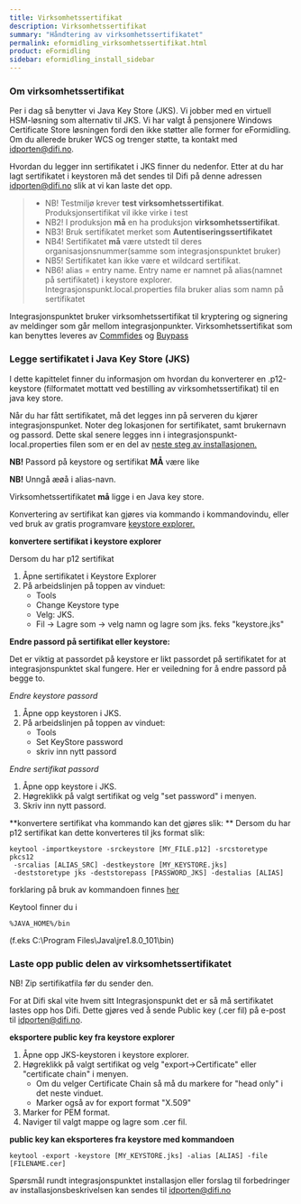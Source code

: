 ```yaml
---
title: Virksomhetssertifikat
description: Virksomhetssertifikat
summary: "Håndtering av virksomhetssertifikatet"
permalink: eformidling_virksomhetssertifikat.html
product: eFormidling
sidebar: eformidling_install_sidebar
---
```


### Om virksomhetssertifikat

Per i dag så benytter vi Java Key Store (JKS). Vi jobber med en virtuell HSM-løsning som alternativ til JKS. Vi har valgt å pensjonere Windows Certificate Store løsningen fordi den ikke støtter alle former for eFormidling. Om du allerede bruker WCS og trenger støtte, ta kontakt med <a href="mailto:idporten@difi.no">idporten@difi.no</a>. 

Hvordan du legger inn sertifikatet i JKS finner du nedenfor. Etter at du har lagt sertifikatet i keystoren må det sendes til Difi på denne adressen <a href="mailto:idporten@difi.no">idporten@difi.no</a> slik at vi kan laste det opp.

> * NB! Testmiljø krever **test virksomhetssertifikat**. Produksjonsertifikat vil ikke virke i test  
> * NB2! I produksjon **må** en ha produksjon **virksomhetssertifikat**. 
> * NB3! Bruk sertifikatet merket som **Autentiseringssertifikatet**   
> * NB4! Sertifikatet **må** være utstedt til deres organisasjonsnummer(samme som integrasjonspunktet bruker)
> * NB5! Sertifikatet kan ikke være et wildcard sertifikat.
> * NB6! alias = entry name. Entry name er namnet på alias(namnet på sertifikatet) i keystore explorer. Integrasjonspunkt.local.properties fila bruker alias som namn på sertifikatet

Integrasjonspunktet bruker virksomhetssertifikat til kryptering og signering av meldinger som går mellom integrasjonpunkter.
Virksomhetssertifikat som kan benyttes leveres av [Commfides](https://www.commfides.com/e-ID/Bestill-Commfides-Virksomhetssertifikat.html) og [Buypass](https://www.buypass.no/hjelp/virksomhetssertifikat)

### Legge sertifikatet i Java Key Store (JKS)

I dette kapittelet finner du informasjon om hvordan du konverterer en .p12-keystore (filformatet mottatt ved bestilling av virksomhetssertifikat) til en java key store.

Når du har fått sertifikatet, må det legges inn på serveren du kjører integrasjonspunket. Noter deg lokasjonen for sertifikatet, samt brukernavn og passord. Dette skal senere legges inn i integrasjonspunkt-local.properties filen som er en del av [neste steg av installasjonen.](http://difi.github.io/felleslosninger/properties_config.html)


**NB!** Passord på keystore og sertifikat **MÅ** være like

**NB!** Unngå æøå i alias-navn.

Virksomhetssertifikatet **må** ligge i en Java key store. 

Konvertering av sertifikat kan gjøres via kommando i kommandovindu, eller ved bruk av gratis programvare
[keystore explorer.](http://keystore-explorer.org/downloads.html) 

**konvertere sertifikat i keystore explorer**

Dersom du har p12 sertifikat
1. Åpne sertifikatet i Keystore Explorer 
2. På arbeidslinjen på toppen av vinduet:
    - Tools
    - Change Keystore type
     - Velg: JKS.
     - Fil -> Lagre som -> velg namn og lagre som jks. feks "keystore.jks"
  
**Endre passord på sertifikat eller keystore:**

Det er viktig at passordet på keystore er likt passordet på sertifikatet for at integrasjonspunktet skal fungere. Her er veiledning for å endre passord på begge to.

*Endre keystore passord*
1. Åpne opp keystoren i JKS.
2. På arbeidslinjen på toppen av vinduet:
    - Tools
    - Set KeyStore password
    - skriv inn nytt passord
  
*Endre sertifikat passord*
1. Åpne opp keystore i JKS. 
2. Høgreklikk på valgt sertifikat og velg "set password" i menyen.
3. Skriv inn nytt passord.
  

**konvertere sertifikat vha kommando kan det gjøres slik: **
Dersom du har p12 sertifikat kan dette konverteres til jks format slik:

```
keytool -importkeystore -srckeystore [MY_FILE.p12] -srcstoretype pkcs12
 -srcalias [ALIAS_SRC] -destkeystore [MY_KEYSTORE.jks]
 -deststoretype jks -deststorepass [PASSWORD_JKS] -destalias [ALIAS]
```

forklaring på bruk av kommandoen finnes [her](https://www.tbs-certificates.co.uk/FAQ/en/626.html)

Keytool finner du i

```
%JAVA_HOME%/bin
```

(f.eks C:\Program Files\Java\jre1.8.0_101\bin)



### Laste opp public delen av virksomhetssertifikatet

NB! Zip sertifikatfila før du sender den.

For at Difi skal vite hvem sitt Integrasjonspunkt det er så må sertifikatet lastes opp hos Difi. Dette gjøres ved å sende 
Public key (.cer fil) på e-post til [idporten@difi.no](mailto:idporten@difi.no). 

<!-- Public key (.cer fil) lastes opp til [virksomhetssertifikatserveren for test](https://beta-meldingsutveksling.difi.no/virksomhetssertifikat/) og [virksomhetssertifikatserveren for produksjon](https://meldingsutveksling.difi.no/virksomhetssertifikat/) -->

**eksportere public key fra keystore explorer**
1. Åpne opp JKS-keystoren i keystore explorer. 
2. Høgreklikk på valgt sertifikat og velg "export->Certificate" eller "certificate chain" i menyen.
    - Om du velger Certificate Chain så må du markere for "head only" i det neste vinduet.
    - Marker også av for export format "X.509"
3. Marker for PEM format.
4. Naviger til valgt mappe og lagre som .cer fil.

**public key kan eksporteres fra keystore med kommandoen**

```
keytool -export -keystore [MY_KEYSTORE.jks] -alias [ALIAS] -file [FILENAME.cer]
```

Spørsmål rundt integrasjonspunktet installasjon eller forslag til forbedringer av installasjonsbeskrivelsen kan sendes til <a href="mailto:idporten@difi.no">idporten@difi.no</a>
